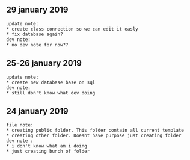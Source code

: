 ## 29 january 2019 ##
    update note:
    * create class connection so we can edit it easly
    * fix database again?
    dev note:
    * no dev note for now??

## 25-26 january 2019 ##
    update note:
    * create new database base on sql
    dev note:
    * still don't know what dev doing

## 24 january 2019 ##
    file note:
    * creating public folder. This folder contain all current template
    * creating other folder. Doesnt have purpose just creating folder
    dev note :
    * i don't know what am i doing
    * just creating bunch of folder 
